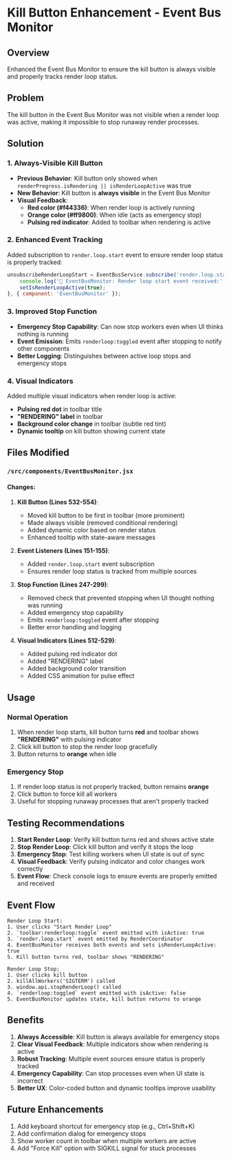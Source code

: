 # Kill Button Enhancement - Event Bus Monitor

## Overview
Enhanced the Event Bus Monitor to ensure the kill button is always visible and properly tracks render loop status.

## Problem
The kill button in the Event Bus Monitor was not visible when a render loop was active, making it impossible to stop runaway render processes.

## Solution

### 1. **Always-Visible Kill Button**
- **Previous Behavior**: Kill button only showed when `renderProgress.isRendering || isRenderLoopActive` was true
- **New Behavior**: Kill button is **always visible** in the Event Bus Monitor
- **Visual Feedback**:
  - **Red color (#f44336)**: When render loop is actively running
  - **Orange color (#ff9800)**: When idle (acts as emergency stop)
  - **Pulsing red indicator**: Added to toolbar when rendering is active

### 2. **Enhanced Event Tracking**
Added subscription to `render.loop.start` event to ensure render loop status is properly tracked:
```javascript
unsubscribeRenderLoopStart = EventBusService.subscribe('render.loop.start', (payload) => {
    console.log('🎯 EventBusMonitor: Render loop start event received:', payload);
    setIsRenderLoopActive(true);
}, { component: 'EventBusMonitor' });
```

### 3. **Improved Stop Function**
- **Emergency Stop Capability**: Can now stop workers even when UI thinks nothing is running
- **Event Emission**: Emits `renderloop:toggled` event after stopping to notify other components
- **Better Logging**: Distinguishes between active loop stops and emergency stops

### 4. **Visual Indicators**
Added multiple visual indicators when render loop is active:
- **Pulsing red dot** in toolbar title
- **"RENDERING" label** in toolbar
- **Background color change** in toolbar (subtle red tint)
- **Dynamic tooltip** on kill button showing current state

## Files Modified

### `/src/components/EventBusMonitor.jsx`

#### Changes:
1. **Kill Button (Lines 532-554)**:
   - Moved kill button to be first in toolbar (more prominent)
   - Made always visible (removed conditional rendering)
   - Added dynamic color based on render status
   - Enhanced tooltip with state-aware messages

2. **Event Listeners (Lines 151-155)**:
   - Added `render.loop.start` event subscription
   - Ensures render loop status is tracked from multiple sources

3. **Stop Function (Lines 247-299)**:
   - Removed check that prevented stopping when UI thought nothing was running
   - Added emergency stop capability
   - Emits `renderloop:toggled` event after stopping
   - Better error handling and logging

4. **Visual Indicators (Lines 512-529)**:
   - Added pulsing red indicator dot
   - Added "RENDERING" label
   - Added background color transition
   - Added CSS animation for pulse effect

## Usage

### Normal Operation
1. When render loop starts, kill button turns **red** and toolbar shows **"RENDERING"** with pulsing indicator
2. Click kill button to stop the render loop gracefully
3. Button returns to **orange** when idle

### Emergency Stop
1. If render loop status is not properly tracked, button remains **orange**
2. Click button to force kill all workers
3. Useful for stopping runaway processes that aren't properly tracked

## Testing Recommendations

1. **Start Render Loop**: Verify kill button turns red and shows active state
2. **Stop Render Loop**: Click kill button and verify it stops the loop
3. **Emergency Stop**: Test killing workers when UI state is out of sync
4. **Visual Feedback**: Verify pulsing indicator and color changes work correctly
5. **Event Flow**: Check console logs to ensure events are properly emitted and received

## Event Flow

```
Render Loop Start:
1. User clicks "Start Render Loop"
2. `toolbar:renderloop:toggle` event emitted with isActive: true
3. `render.loop.start` event emitted by RenderCoordinator
4. EventBusMonitor receives both events and sets isRenderLoopActive: true
5. Kill button turns red, toolbar shows "RENDERING"

Render Loop Stop:
1. User clicks kill button
2. killAllWorkers('SIGTERM') called
3. window.api.stopRenderLoop() called
4. `renderloop:toggled` event emitted with isActive: false
5. EventBusMonitor updates state, kill button returns to orange
```

## Benefits

1. **Always Accessible**: Kill button is always available for emergency stops
2. **Clear Visual Feedback**: Multiple indicators show when rendering is active
3. **Robust Tracking**: Multiple event sources ensure status is properly tracked
4. **Emergency Capability**: Can stop processes even when UI state is incorrect
5. **Better UX**: Color-coded button and dynamic tooltips improve usability

## Future Enhancements

1. Add keyboard shortcut for emergency stop (e.g., Ctrl+Shift+K)
2. Add confirmation dialog for emergency stops
3. Show worker count in toolbar when multiple workers are active
4. Add "Force Kill" option with SIGKILL signal for stuck processes